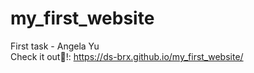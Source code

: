 # my_first_website
First task - Angela Yu
<br>
Check it out🍾!: https://ds-brx.github.io/my_first_website/
